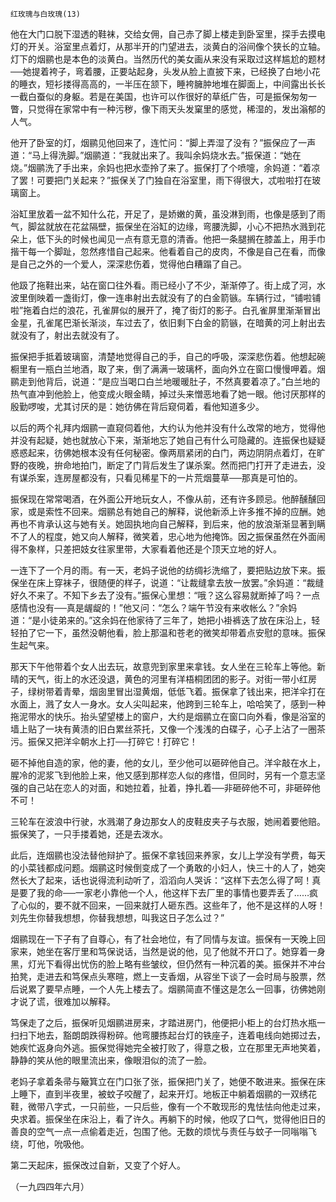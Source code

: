     红玫瑰与白玫瑰(13) 

   他在大门口脱下湿透的鞋袜，交给女佣，自己赤了脚上楼走到卧室里，探手去摸电灯的开关。浴室里点着灯，从那半开的门望进去，淡黄白的浴间像个狭长的立轴。灯下的烟鹂也是本色的淡黄白。当然历代的美女画从来没有采取过这样尴尬的题材──她提着袴子，弯着腰，正要站起身，头发从脸上直披下来，已经换了白地小花的睡衣，短衫搂得高高的，一半压在颔下，睡袴臃肿地堆在脚面上，中间露出长长一截白蚕似的身躯。若是在美国，也许可以作很好的草纸广告，可是振保匆匆一瞥，只觉得在家常中有一种污秽，像下雨天头发窠里的感觉，稀湿的，发出滃郁的人气。

   他开了卧室的灯，烟鹂见他回来了，连忙问：“脚上弄湿了没有？”振保应了一声道：“马上得洗脚。”烟鹂道：“我就出来了。我叫余妈烧水去。”振保道：“她在烧。”烟鹂洗了手出来，余妈也把水壶拎了来了。振保打了个喷嚏，余妈道：“着凉了罢！可要把门关起来？”振保关了门独自在浴室里，雨下得很大，忒啦啦打在玻璃窗上。

   浴缸里放着一盆不知什么花，开足了，是娇嫩的黄，虽没淋到雨，也像是感到了雨气，脚盆就放在花盆隔壁，振保坐在浴缸的边缘，弯腰洗脚，小心不把热水溅到花朵上，低下头的时候也闻见一点有意无意的清香。他把一条腿搁在膝盖上，用手巾揩干每一个脚趾，忽然疼惜自己起来。他看着自己的皮肉，不像是自己在看，而像是自己之外的一个爱人，深深悲伤着，觉得他白糟蹋了自己。

   他趿了拖鞋出来，站在窗口往外看。雨已经小了不少，渐渐停了。街上成了河，水波里倒映着一盏街灯，像一连串射出去就没有了的白金箭镞。车辆行过，“铺啦铺啦”拖着白烂的浪花，孔雀屏似的展开了，掩了街灯的影子。白孔雀屏里渐渐冒出金星，孔雀尾巴渐长渐淡，车过去了，依旧剩下白金的箭镞，在暗黄的河上射出去就没有了，射出去就没有了。

   振保把手抵着玻璃窗，清楚地觉得自己的手，自己的呼吸，深深悲伤着。他想起碗橱里有一瓶白兰地酒，取了来，倒了满满一玻璃杯，面向外立在窗口慢慢呷着。烟鹂走到他背后，说道：“是应当喝口白兰地暖暖肚子，不然真要着凉了。”白兰地的热气直冲到他脸上，他变成火眼金睛，掉过头来憎恶地看了她一眼。他讨厌那样的殷勤啰唆，尤其讨厌的是：她彷佛在背后窥伺着，看他知道多少。

   以后的两个礼拜内烟鹂一直窥伺着他，大约认为他并没有什么改常的地方，觉得他并没有起疑，她也就放心下来，渐渐地忘了她自己有什么可隐藏的。连振保也疑疑惑惑起来，彷佛她根本没有任何秘密。像两扇紧闭的白门，两边阴阴点着灯，在旷野的夜晚，拚命地拍门，断定了门背后发生了谋杀案。然而把门打开了走进去，没有谋杀案，连房屋都没有，只看见稀星下的一片荒烟蔓草──那真是可怕的。

   振保现在常常喝酒，在外面公开地玩女人，不像从前，还有许多顾忌。他醉醺醺回家，或是索性不回来。烟鹂总有她自己的解释，说他新添上许多推不掉的应酬。她再也不肯承认这与她有关。她固执地向自己解释，到后来，他的放浪渐渐显著到瞒不了人的程度，她又向人解释，微笑着，忠心地为他掩饰。因之振保虽然在外面闹得不象样，只差把妓女往家里带，大家看着他还是个顶天立地的好人。

   一连下了一个月的雨。有一天，老妈子说他的纺绸衫洗缩了，要把贴边放下来。振保坐在床上穿袜子，很随便的样子，说道：“让裁缝拿去放一放罢。”余妈道：“裁缝好久不来了。不知下乡去了没有。”振保心里想：“哦？这么容易就断掉了吗？一点感情也没有──真是龌龊的！”他又问：“怎么？端午节没有来收帐么？”余妈道：“是小徒弟来的。”这余妈在他家待了三年了，她把小褂裤迭了放在床沿上，轻轻拍了它一下，虽然没朝他看，脸上那温和苍老的微笑却带着点安慰的意味。振保生起气来。

   那天下午他带着个女人出去玩，故意兜到家里来拿钱。女人坐在三轮车上等他。新晴的天气，街上的水还没退，黄色的河里有洋梧桐团团的影子。对街一带小红房子，绿树带着青晕，烟囱里冒出湿黄烟，低低飞着。振保拿了钱出来，把洋伞打在水面上，溅了女人一身水。女人尖叫起来，他跨到三轮车上，哈哈笑了，感到一种拖泥带水的快乐。抬头望望楼上的窗户，大约是烟鹂立在窗口向外看，像是浴室的墙上贴了一块有黄渍的旧白累丝茶托，又像一个浅浅的白碟子，心子上沾了一圈茶污。振保又把洋伞朝水上打──打碎它！打碎它！

   砸不掉他自造的家，他的妻，他的女儿，至少他可以砸碎他自己。洋伞敲在水上，腥冷的泥浆飞到他脸上来，他又感到那样恋人似的疼惜，但同时，另有一个意志坚强的自己站在恋人的对面，和她拉着，扯着，挣扎着──非砸碎他不可，非砸碎他不可！

   三轮车在波浪中行驶，水溅潮了身边那女人的皮鞋皮夹子与衣服，她闹着要他赔。振保笑了，一只手搂着她，还是去泼水。

   此后，连烟鹂也没法替他辩护了。振保不拿钱回来养家，女儿上学没有学费，每天的小菜钱都成问题。烟鹂这时候倒变成了一个勇敢的小妇人，快三十的人了，她突然长大了起来，话也说得流利动听了，滔滔向人哭诉：“这样下去怎么得了呵！真是要了我的命──一家老小靠他一个人，他这样下去厂里的事情也要弄丢了……疯了心似的，要不就不回来，一回来就打人砸东西。这些年了，他不是这样的人呀！刘先生你替我想想，你替我想想，叫我这日子怎么过？”

   烟鹂现在一下子有了自尊心，有了社会地位，有了同情与友谊。振保有一天晚上回家来，她坐在客厅里和笃保说话，当然是说的他，见了他就不开口了。她穿着一身黑，灯光下看得出忧伤的脸上略有些皱纹，但仍然有一种沉着的美。振保并不冲台拍凳，走进去和笃保点头寒暄，燃上一支香烟，从容坐下谈了一会时局与股票，然后说累了要早点睡，一个人先上楼去了。烟鹂简直不懂这是怎么一回事，彷佛她刚才说了谎，很难加以解释。

   笃保走了之后，振保听见烟鹂进房来，才踏进房门，他便把小柜上的台灯热水瓶一扫扫下地去，豁朗朗跌得粉碎。他弯腰拣起台灯的铁座子，连着电线向她掷过去，她疾忙返身向外逃。振保觉得她完全被打败了，得意之极，立在那里无声地笑着，静静的笑从他的眼里流出来，像眼泪似的流了一脸。

   老妈子拿着条帚与簸箕立在门口张了张，振保把门关了，她便不敢进来。振保在床上睡下，直到半夜里，被蚊子咬醒了，起来开灯。地板正中躺着烟鹂的一双绣花鞋，微带八字式，一只前些，一只后些，像有一个不敢现形的鬼怯怯向他走过来，央求着。振保坐在床沿上，看了许久。再躺下的时候，他叹了口气，觉得他旧日的善良的空气一点一点偷着走近，包围了他。无数的烦忧与责任与蚊子一同嗡嗡飞绕，叮他，吮吸他。

   第二天起床，振保改过自新，又变了个好人。

   （一九四四年六月）

